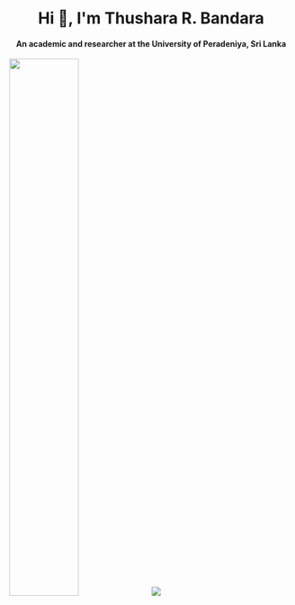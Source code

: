 <!-- Begins: Intro -->
<h1 align="center">Hi 👋, I'm Thushara R. Bandara</h1>
<h4 align="center">An academic and researcher at the University of Peradeniya, Sri Lanka</h4>
<!-- Ends: Intro -->

<!-- Begins: Github Statistics -->
<div>
    <p align="left">
        <img width="49.5%" src="https://github-readme-stats.vercel.app/api?username=thusharabandara&theme=github_dark&show_icons=true&hide_border=true&count_private=true&include_all_commits=false"/>
        <img src="https://github-readme-stats.vercel.app/api/top-langs/?username=thusharabandara&langs_count=6&theme=github_dark&layout=compact&hide_border=true&count_private=true"/>
    </p>
    <br>
</div>
<!-- Ends: Github Statistics -->
